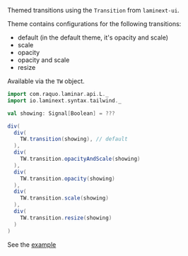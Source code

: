 Themed transitions using the `Transition` from `laminext-ui`.

Theme contains configurations for the following transitions:

* default (in the default theme, it's opacity and scale)
* scale
* opacity
* opacity and scale
* resize

Available via the `TW` object.

```scala
import com.raquo.laminar.api.L._
import io.laminext.syntax.tailwind._

val showing: Signal[Boolean] = ???

div(
  div(
    TW.transition(showing), // default
  ),
  div(
    TW.transition.opacityAndScale(showing)
  ),
  div(
    TW.transition.opacity(showing)
  ),
  div(
    TW.transition.scale(showing)
  ),
  div(
    TW.transition.resize(showing)
  )
)
```

See the [example](/tailwind/example-transition)
